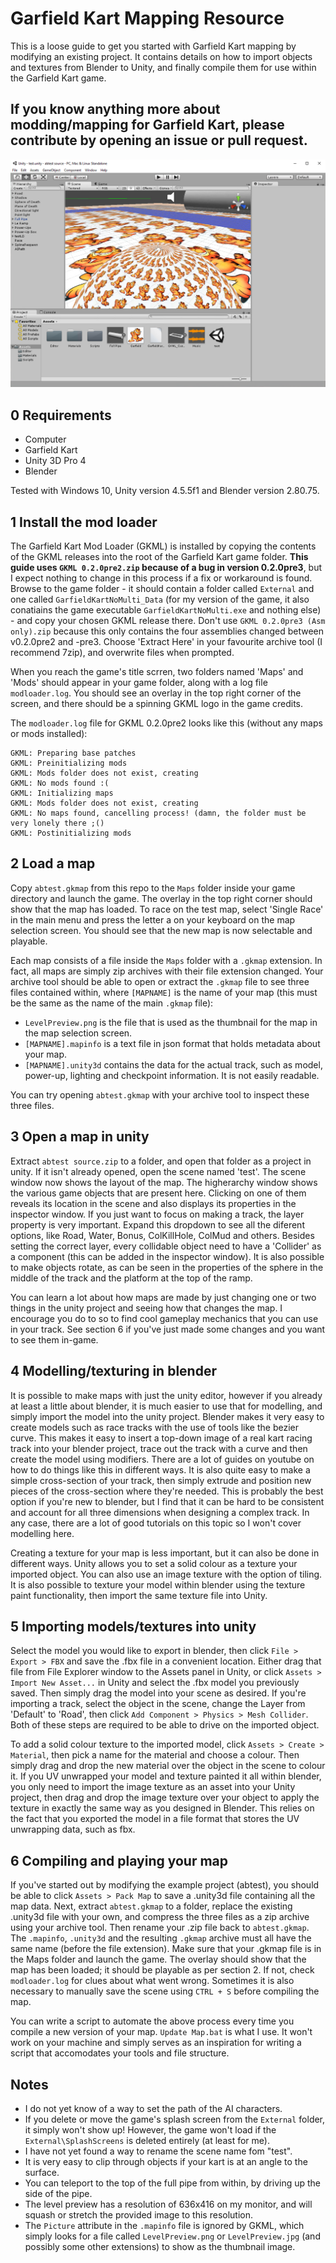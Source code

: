 # Garfield Kart Mapping Resource

This is a loose guide to get you started with Garfield Kart mapping by modifying an existing project. It contains details on how to import objects and textures from Blender to Unity, and finally compile them for use within the Garfield Kart game.

## If you know anything more about modding/mapping for Garfield Kart, please contribute by opening an issue or pull request.

![abtest](image.png)

## 0 Requirements
* Computer
* Garfield Kart
* Unity 3D Pro 4
* Blender

Tested with Windows 10, Unity version 4.5.5f1 and Blender version 2.80.75.

## 1 Install the mod loader
The Garfield Kart Mod Loader (GKML) is installed by copying the contents of the GKML releases into the root of the Garfield Kart game folder. **This guide uses `GKML 0.2.0pre2.zip` because of a bug in version 0.2.0pre3**, but I expect nothing to change in this process if a fix or workaround is found. Browse to the game folder - it should contain a folder called `External` and one called `GarfieldKartNoMulti_Data` (for my version of the game, it also conatiains the game executable `GarfieldKartNoMulti.exe` and nothing else) - and copy your chosen GKML release there. Don't use `GKML 0.2.0pre3 (Asm only).zip` because this only contains the four assemblies changed between v0.2.0pre2 and -pre3. Choose 'Extract Here' in your favourite archive tool (I recommend 7zip), and overwrite files when prompted.

When you reach the game's title scrren, two folders named 'Maps' and 'Mods' should appear in your game folder, along with a log file `modloader.log`. You should see an overlay in the top right corner of the screen, and there should be a spinning GKML logo in the game credits.

The `modloader.log` file for GKML 0.2.0pre2 looks like this (without any maps or mods installed):
```
GKML: Preparing base patches
GKML: Preinitializing mods
GKML: Mods folder does not exist, creating
GKML: No mods found :(
GKML: Initializing maps
GKML: Mods folder does not exist, creating
GKML: No maps found, cancelling process! (damn, the folder must be very lonely there ;()
GKML: Postinitializing mods
```

## 2 Load a map
Copy `abtest.gkmap` from this repo to the `Maps` folder inside your game directory and launch the game. The overlay in the top right corner should show that the map has loaded. To race on the test map, select 'Single Race' in the main menu and press the letter a on your keyboard on the map selection screen. You should see that the new map is now selectable and playable.

Each map consists of a file inside the `Maps` folder with a `.gkmap` extension. In fact, all maps are simply zip archives with their file extension changed. Your archive tool should be able to open or extract the `.gkmap` file to see three files contained within, where `[MAPNAME]` is the name of your map (this must be the same as the name of the main `.gkmap` file):
* `LevelPreview.png` is the file that is used as the thumbnail for the map in the map selection screen.
* `[MAPNAME].mapinfo` is a text file in json format that holds metadata about your map.
* `[MAPNAME].unity3d` contains the data for the actual track, such as model, power-up, lighting and checkpoint information. It is not easily readable.

You can try opening `abtest.gkmap` with your archive tool to inspect these three files.

## 3 Open a map in unity
Extract `abtest source.zip` to a folder, and open that folder as a project in unity. If it isn't already opened, open the scene named 'test'. The scene window now shows the layout of the map. The higherarchy window shows the various game objects that are present here. Clicking on one of them reveals its location in the scene and also displays its properties in the inspector window. If you just want to focus on making a track, the layer property is very important. Expand this dropdown to see all the diferent options, like Road, Water, Bonus, ColKillHole, ColMud and others. Besides setting the correct layer, every collidable object need to have a 'Collider' as a component (this can be added in the inspector window). It is also possible to make objects rotate, as can be seen in the properties of the sphere in the middle of the track and the platform at the top of the ramp.

You can learn a lot about how maps are made by just changing one or two things in the unity project and seeing how that changes the map. I encourage you do to so to find cool gameplay mechanics that you can use in your track. See section 6 if you've just made some changes and you want to see them in-game.

## 4 Modelling/texturing in blender
It is possible to make maps with just the unity editor, however if you already at least a little about blender, it is much easier to use that for modelling, and simply import the model into the unity project. Blender makes it very easy to create models such as race tracks with the use of tools like the bezier curve. This makes it easy to insert a top-down image of a real kart racing track into your blender project, trace out the track with a curve and then create the model using modifiers. There are a lot of guides on youtube on how to do things like this in different ways. It is also quite easy to make a simple cross-section of your track, then simply extrude and position new pieces of the cross-section where they're needed. This is probably the best option if you're new to blender, but I find that it can be hard to be consistent and account for all three dimensions when designing a complex track. In any case, there are a lot of good tutorials on this topic so I won't cover modelling here.

Creating a texture for your map is less important, but it can also be done in different ways. Unity allows you to set a solid colour as a texture your imported object. You can also use an image texture with the option of tiling. It is also possible to texture your model within blender using the texture paint functionality, then import the same texture file into Unity.

## 5 Importing models/textures into unity
Select the model you would like to export in blender, then click `File > Export > FBX` and save the .fbx file in a convenient location. Either drag that file from File Explorer window to the Assets panel in Unity, or click `Assets > Import New Asset...` in Unity and select the .fbx model you previously saved. Then simply drag the model into your scene as desired. If you're importing a track, select the object in the scene, change the Layer from 'Default' to 'Road', then click `Add Component > Physics > Mesh Collider`. Both of these steps are required to be able to drive on the imported object.

To add a solid colour texture to the imported model, click `Assets > Create > Material`, then pick a name for the material and choose a colour. Then simply drag and drop the new material over the object in the scene to colour it. If you UV unwrapped your model and texture painted it all within blender, you only need to import the image texture as an asset into your Unity project, then drag and drop the image texture over your object to apply the texture in exactly the same way as you designed in Blender. This relies on the fact that you exported the model in a file format that stores the UV unwrapping data, such as fbx.

## 6 Compiling and playing your map
If you've started out by modifying the example project (abtest), you should be able to click `Assets > Pack Map` to save a .unity3d file containing all the map data. Next, extract `abtest.gkmap` to a folder, replace the existing .unity3d file with your own, and compress the three files as a zip archive using your archive tool. Then rename your .zip file back to `abtest.gkmap`. The `.mapinfo`, `.unity3d` and the resulting `.gkmap` archive must all have the same name (before the file extension). Make sure that your .gkmap file is in the Maps folder and launch the game. The overlay should show that the map has been loaded; it should be playable as per section 2. If not, check `modloader.log` for clues about what went wrong. Sometimes it is also necessary to manually save the scene using `CTRL + S` before compiling the map.

You can write a script to automate the above process every time you compile a new version of your map. `Update Map.bat` is what I use. It won't work on your machine and simply serves as an inspiration for writing a script that accomodates your tools and file structure.

## Notes
* I do not yet know of a way to set the path of the AI characters.
* If you delete or move the game's splash screen from the `External` folder, it simply won't show up! However, the game won't load if the `External\SplashScreens` is deleted entirely (at least for me).
* I have not yet found a way to rename the scene name fom "test".
* It is very easy to clip through objects if your kart is at an angle to the surface.
* You can teleport to the top of the full pipe from within, by driving up the side of the pipe.
* The level preview has a resolution of 636x416 on my monitor, and will squash or stretch the provided image to this resolution.
* The `Picture` attribute in the `.mapinfo` file is ignored by GKML, which simply looks for a file called `LevelPreview.png` or `LevelPreview.jpg` (and possibly some other extensions) to show as the thumbnail image.
